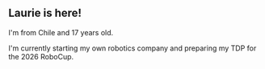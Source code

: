 ## Laurie is here!
I'm from Chile and 17 years old.

I'm currently starting my own robotics company and preparing my TDP for the 2026 RoboCup.
